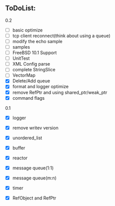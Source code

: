 ## ToDoList:
0.2
* [ ] basic optimize
* [ ] tcp client reconnect(think about using a queue)
* [ ] modify the echo sample
* [ ] samples
* [ ] FreeBSD 10.1 Support
* [ ] UnitTest
* [ ] XML Config parse
* [ ] complete StringSlice
* [ ] VectorMap
* [x] Delete/Add queue
* [x] format and logger optimize
* [x] remove RefPtr and using shared_ptr/weak_ptr
* [x] command flags

0.1
* [x] logger
* [x] remove writev version
* [x] unordered_list
* [x] buffer
* [x] reactor
* [x] message queue(1:1)
* [x] message queue(m:n)
* [x] timer
* [x] RefObject and RefPtr

